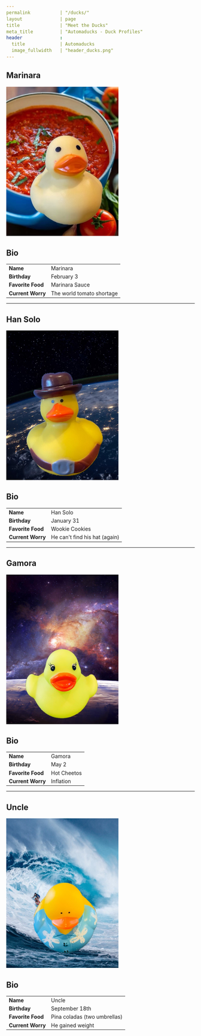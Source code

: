 ```yaml
---
permalink           | "/ducks/"
layout              | page
title               | "Meet the Ducks"
meta_title          | "Automaducks - Duck Profiles"
header              :
  title             | Automaducks
  image_fullwidth   | "header_ducks.png"
---
```

## Marinara

<img src="../images/ducks/marinara.jpg" alt="Portrait" width="300"/>

## Bio
|                   |                           |
|-------------------|---------------------------|
| **Name**          | Marinara                  |
| **Birthday**      | February 3                |
| **Favorite Food** | Marinara Sauce            |
| **Current Worry** | The world tomato shortage |

---

## Han Solo

<img src="../images/ducks/han_solo.jpg" alt="Portrait" width="300"/>

## Bio

|                   |                               |
|-------------------|-------------------------------|
| **Name**          | Han Solo                      |
| **Birthday**      | January 31                    |
| **Favorite Food** | Wookie Cookies                |
| **Current Worry** | He can't find his hat (again) |

---

## Gamora

<img src="../images/ducks/gamora.jpg" alt="Portrait" width="300"/>

## Bio
|                   |             |
|-------------------|-------------|
| **Name**          | Gamora      |
| **Birthday**      | May 2       |
| **Favorite Food** | Hot Cheetos |
| **Current Worry** | Inflation   |

---

## Uncle

<img src="../images/ducks/uncle.jpg" alt="Portrait" width="300"/>

## Bio

|                   |                              |
|-------------------|------------------------------|
| **Name**          | Uncle                        |
| **Birthday**      | September 18th               |
| **Favorite Food** | Pina coladas (two umbrellas) |
| **Current Worry** | He gained weight             |
